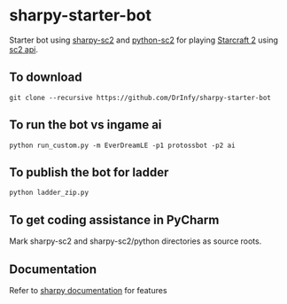 # sharpy-starter-bot
Starter bot using  [sharpy-sc2](https://github.com/DrInfy/sharpy-sc2/wiki) and [python-sc2](https://github.com/BurnySc2/python-sc2) for playing [Starcraft 2](https://starcraft2.com/en-us/) using [sc2 api](https://github.com/Blizzard/s2client-api).

## To download
`git clone --recursive https://github.com/DrInfy/sharpy-starter-bot`

## To run the bot vs ingame ai
`python run_custom.py -m EverDreamLE -p1 protossbot -p2 ai`

## To publish the bot for ladder
`python ladder_zip.py`

## To get coding assistance in PyCharm
Mark sharpy-sc2 and sharpy-sc2/python directories as source roots.

## Documentation 
Refer to [sharpy documentation](https://github.com/DrInfy/sharpy-sc2/wiki) for features
